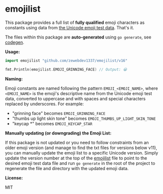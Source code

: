 # emojilist

This package provides a full list of **fully qualified** emoji characters as constants using data from [the Unicode emoji test data](https://unicode.org/Public/emoji/16.0/emoji-test.txt). That's it. 

The files within this package are **auto-generated** using `go generate`, see [codegen](codegen/codegen.go).

**Usage:**

```go
import emojilist "github.com/zewebdev1337/emojilist/v16"

fmt.Println(emojilist.EMOJI_GRINNING_FACE) // Output: 😀
```

**Naming:**

Emoji constants are named following the pattern `EMOJI_<EMOJI_NAME>`, where `<EMOJI_NAME>` is the emoji's descriptive name from the Unicode emoji test data, converted to uppercase and with spaces and special characters replaced by underscores. For example:

* "grinning face" becomes `EMOJI_GRINNING_FACE`
* "thumbs up light skin tone" becomes `EMOJI_THUMBS_UP_LIGHT_SKIN_TONE`
* "keycap *" becomes `EMOJI_KEYCAP_STAR`

**Manually updating (or downgrading) the Emoji List:**

If this package is not updated or you need to follow constraints from an older emoji version (and manage to find the txt files for versions below v11), you can manually update the emoji list to a specific Unicode version. Simply update the version number at the top of the [emojilist](emojilist.go) file to point to the desired emoji test data file and run `go generate` in the root of the project to regenerate the file and directory with the updated emoji data.

**License:**

MIT
